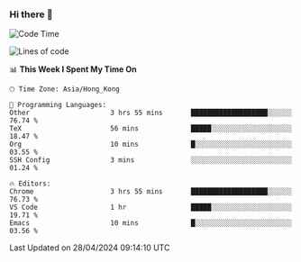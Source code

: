 ### Hi there 👋

<!--
**nicehiro/nicehiro** is a ✨ _special_ ✨ repository because its `README.md` (this file) appears on your GitHub profile.

Here are some ideas to get you started:

- 🔭 I’m currently working on ...
- 🌱 I’m currently learning ...
- 👯 I’m looking to collaborate on ...
- 🤔 I’m looking for help with ...
- 💬 Ask me about ...
- 📫 How to reach me: ...
- 😄 Pronouns: ...
- ⚡ Fun fact: ...
-->

<!--START_SECTION:waka-->
![Code Time](http://img.shields.io/badge/Code%20Time-318%20hrs%2047%20mins-blue)

![Lines of code](https://img.shields.io/badge/From%20Hello%20World%20I%27ve%20Written-2.6%20million%20lines%20of%20code-blue)

📊 **This Week I Spent My Time On** 

```text
🕑︎ Time Zone: Asia/Hong_Kong

💬 Programming Languages: 
Other                    3 hrs 55 mins       ███████████████████░░░░░░   76.74 % 
TeX                      56 mins             █████░░░░░░░░░░░░░░░░░░░░   18.47 % 
Org                      10 mins             █░░░░░░░░░░░░░░░░░░░░░░░░   03.55 % 
SSH Config               3 mins              ░░░░░░░░░░░░░░░░░░░░░░░░░   01.24 % 

🔥 Editors: 
Chrome                   3 hrs 55 mins       ███████████████████░░░░░░   76.73 % 
VS Code                  1 hr                █████░░░░░░░░░░░░░░░░░░░░   19.71 % 
Emacs                    10 mins             █░░░░░░░░░░░░░░░░░░░░░░░░   03.56 % 
```


 Last Updated on 28/04/2024 09:14:10 UTC
<!--END_SECTION:waka-->
